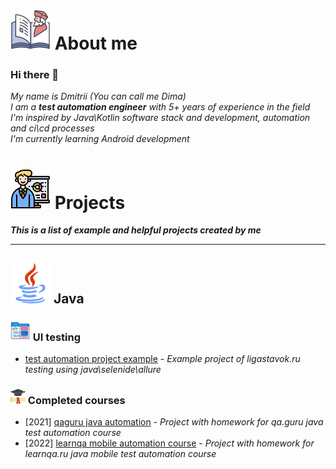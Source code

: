 # ![](img/biography_64.png) About me

### Hi there 👋
*My name is Dmitrii (You can call me Dima)*  
*I am a **test automation engineer** with 5+ years of experience in the field*  
*I'm inspired by Java\Kotlin software stack and development, automation and ci\cd processes*  
*I'm currently learning Android development*  

# ![](img/businessman.png) Projects
***This is a list of example and helpful projects created by me***
<hr>

## ![](img/java_64.png) Java
### ![](img/front-end.png) UI testing
+ [test automation project example](https://github.com/dtitar/automation-framework-example) - *Example project of ligastavok.ru testing using java\selenide\allure*

### ![](img/graduated.png) Completed courses
+ [2021] [qaguru java automation](https://github.com/dtitar/qa-guru-java-automation-course) - *Project with homework for qa.guru java test automation course*
+ [2022] [learnqa mobile automation course](https://github.com/dtitar/java-appium-wikipedia-example) - *Project with homework for learnqa.ru java mobile test automation course*
